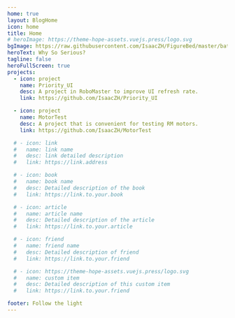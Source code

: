 ```yaml
---
home: true
layout: BlogHome
icon: home
title: Home
# heroImage: https://theme-hope-assets.vuejs.press/logo.svg
bgImage: https://raw.githubusercontent.com/IsaacZH/FigureBed/master/batman_wallpaper.png
heroText: Why So Serious?
tagline: false
heroFullScreen: true
projects:
  - icon: project
    name: Priority_UI
    desc: A project in RoboMaster to improve UI refresh rate.
    link: https://github.com/IsaacZH/Priority_UI

  - icon: project
    name: MotorTest
    desc: A project that is convenient for testing RM motors.
    link: https://github.com/IsaacZH/MotorTest

  # - icon: link
  #   name: link name
  #   desc: link detailed description
  #   link: https://link.address

  # - icon: book
  #   name: book name
  #   desc: Detailed description of the book
  #   link: https://link.to.your.book

  # - icon: article
  #   name: article name
  #   desc: Detailed description of the article
  #   link: https://link.to.your.article

  # - icon: friend
  #   name: friend name
  #   desc: Detailed description of friend
  #   link: https://link.to.your.friend

  # - icon: https://theme-hope-assets.vuejs.press/logo.svg
  #   name: custom item
  #   desc: Detailed description of this custom item
  #   link: https://link.to.your.friend

footer: Follow the light
---
```

